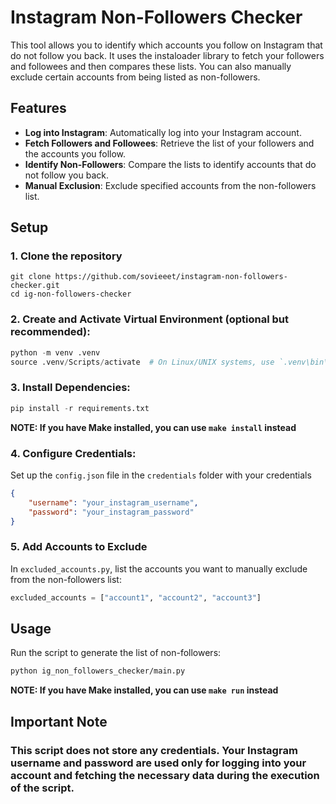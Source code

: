 # Instagram Non-Followers Checker

This tool allows you to identify which accounts you follow on Instagram that do not follow you back. It uses the instaloader library to fetch your followers and followees and then compares these lists. You can also manually exclude certain accounts from being listed as non-followers.

## Features
- **Log into Instagram**: Automatically log into your Instagram account.
- **Fetch Followers and Followees**: Retrieve the list of your followers and the accounts you follow.
- **Identify Non-Followers**: Compare the lists to identify accounts that do not follow you back.
- **Manual Exclusion**: Exclude specified accounts from the non-followers list.

## Setup

### 1. Clone the repository
```git
git clone https://github.com/sovieeet/instagram-non-followers-checker.git
cd ig-non-followers-checker
```

### 2. Create and Activate Virtual Environment (optional but recommended):
```python
python -m venv .venv
source .venv/Scripts/activate  # On Linux/UNIX systems, use `.venv\bin\activate`
```

### 3. Install Dependencies:

```python
pip install -r requirements.txt
```

**NOTE: If you have Make installed, you can use `make install` instead**

### 4. Configure Credentials:

Set up the `config.json` file in the `credentials` folder with your credentials

```json
{
    "username": "your_instagram_username",
    "password": "your_instagram_password"
}
```

### 5. Add Accounts to Exclude

In `excluded_accounts.py`, list the accounts you want to manually exclude from the non-followers list:

```python
excluded_accounts = ["account1", "account2", "account3"]
```

## Usage

Run the script to generate the list of non-followers:

```bash
python ig_non_followers_checker/main.py
```
**NOTE: If you have Make installed, you can use `make run` instead**

## Important Note

### This script does not store any credentials. Your Instagram username and password are used only for logging into your account and fetching the necessary data during the execution of the script.